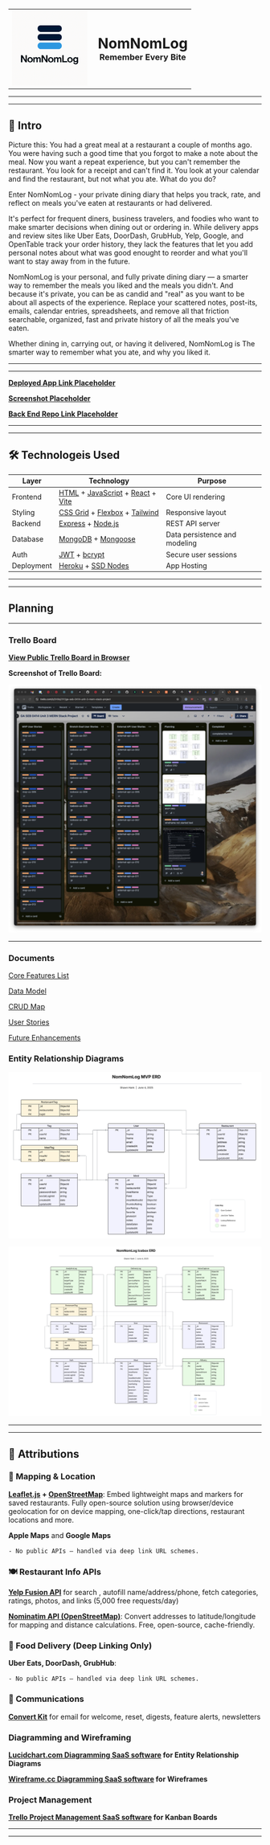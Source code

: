 <table>
  <tr>
    <td>
      <img src="https://github.com/shawnhank/nomnomlog/blob/main/public/images/nnl_logo_v1_.png" width="150" alt="NomNomLog logo">
    </td>
    <td valign="middle" style="padding-left: 1em;">
      <div align="center" margin-bottom="0.5em;">
        <h1 style="margin: 0;">NomNomLog</h1>
      </div>
      <div align="center" verticalign="middle">
        <h3 style="margin: 0;">Remember Every Bite</h3>
      </div>
    </td>
  </tr>
</table>


---
--- 

## 📜 Intro
 

  Picture this: You had a great meal at a restaurant a couple of months ago. You were having such a good time that you forgot to make a note about the meal.  Now you want a repeat experience, but you can't remember the restaurant. You look for a receipt and can't find it. You look at your calendar and find the restaurant, but not what you ate. What do you do?

  Enter NomNomLog - your private dining diary that helps you track, rate, and reflect on meals you've eaten at restaurants or had delivered.

  It's perfect for frequent diners, business travelers, and foodies who want to make smarter decisions when dining out or ordering in.  While delivery apps and review sites like Uber Eats, DoorDash, GrubHub, Yelp, Google, and OpenTable track your order history, they lack the features that let you add personal notes about what was good enought to reorder and what you'll want to stay away from in the future.

  NomNomLog is your personal, and fully private dining diary — a smarter way to remember the meals you liked and the meals you didn't. And because it's private, you can be as candid and "real" as you want to be about all aspects of the experience.  Replace your scattered notes, post-its, emails, calendar entries, spreadsheets, and remove all that friction searchable, organized, fast and private history of all the meals you've eaten. 

  Whether dining in, carrying out, or having it delivered, NomNomLog is The smarter way to remember what you ate, and why you liked it.

---
---

**[Deployed App Link Placeholder](https://heroku.com)**

**[Screenshot Placeholder](https://github.com)**

**[Back End Repo Link Placeholder](https://github.com)**

---
---

##  🛠️ Technologeis Used

  | Layer | Technology | Purpose |
  |-------|------------|---------|
  | Frontend | [HTML](https://developer.mozilla.org/en-US/docs/Web/HTML) + [JavaScript](https://developer.mozilla.org/en-US/docs/Web/JavaScript) + [React](https://react.dev/) + [Vite](https://vite.dev/) | Core UI rendering |
  | Styling | [CSS Grid](https://developer.mozilla.org/en-US/docs/Learn_web_development/Core/CSS_layout/Grids) + [Flexbox](https://developer.mozilla.org/en-US/docs/Learn_web_development/Core/CSS_layout/Flexbox) + [Tailwind](https://tailwindcss.com/) | Responsive layout|
  | Backend | [Express](https://expressjs.com/) + [Node.js](https://nodejs.org/en) | REST API server |
  | Database | [MongoDB](https://www.mongodb.com/) + [Mongoose](https://mongoosejs.com/) | Data persistence and modeling |
  | Auth | [JWT](https://jwt.io/) + [bcrypt](https://www.npmjs.com/package/bcrypt) | Secure user sessions |
  | Deployment | [Heroku](https://www.heroku.com/) + [SSD Nodes](https://www.ssdnodes.com/) | App Hosting |


---
---
  
## Planning

---

### Trello Board

  **[View Public Trello Board in Browser](https://trello.com/b/0H9q21IY)**

  **Screenshot of Trello Board:**

  ![Trello Board Image](planning/user_stories/trello_board_003.png)

---

### Documents

   [Core Features List](docs/core_features.md)

   [Data Model](docs/data_model.md)

   [CRUD Map](docs/crud_map.md)

   [User Stories](docs/user_stories.md)

   [Future Enhancements](docs/future_enhancements.md)

### Entity Relationship Diagrams

   ![MVP ERD](planning/erd/mvp_erd.png)

   ![ICEBOX ERD](planning/erd/icebox_erd.png)

---
---

##  🔌 Attributions

  ### 📍 Mapping & Location

  **[Leaflet.js](https://leafletjs.com/) + [OpenStreetMap](https://www.openstreetmap.org/)**: Embed lightweight maps and markers for saved restaurants. Fully open-source solution using browser/device geolocation for on device mapping, one-click/tap directions, restaurant locations and more.

  **Apple Maps** and **Google Maps**

    - No public APIs — handled via deep link URL schemes.

  ### 🍽 Restaurant Info APIs

  **[Yelp Fusion API](https://docs.developer.yelp.com/docs/getting-started)** for search , autofill name/address/phone, fetch categories, ratings, photos, and links (5,000 free requests/day)
  
  **[Nominatim API (OpenStreetMap)](https://nominatim.org/)**: Convert addresses to latitude/longitude for mapping and distance calculations. Free, open-source, cache-friendly.

  ### 🚚 Food Delivery (Deep Linking Only)

  **Uber Eats, DoorDash, GrubHub**:
  
    - No public APIs — handled via deep link URL schemes.

  ### 📧 Communications
      
  **[Convert Kit](https://kit.com/)** for email for welcome, reset, digests, feature alerts, newsletters

  ### Diagramming and Wireframing

  **[Lucidchart.com Diagramming SaaS software](https://lucidchart.com) for Entity Relationship Diagrams**

  **[Wireframe.cc Diagramming SaaS software](https://wireframe.cc) for Wireframes**

  ### Project Management

  **[Trello Project Management SaaS software](https://trello.com) for Kanban Boards**

---
---

